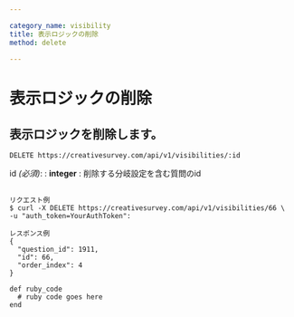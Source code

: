 ```yaml
---

category_name: visibility
title: 表示ロジックの削除
method: delete

---
```


# 表示ロジックの削除

## 表示ロジックを削除します。

`DELETE https://creativesurvey.com/api/v1/visibilities/:id`

id _(必須)_:
: __integer__
: 削除する分岐設定を含む質問のid

~~~

リクエスト例
$ curl -X DELETE https://creativesurvey.com/api/v1/visibilities/66 \
-u "auth_token=YourAuthToken":

レスポンス例
{
  "question_id": 1911,
  "id": 66,
  "order_index": 4
}

~~~

~~~
def ruby_code
  # ruby code goes here
end
~~~

